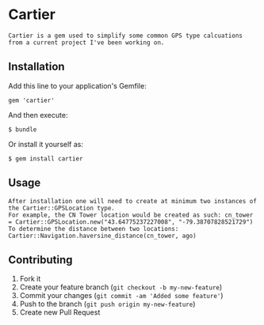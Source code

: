 # Cartier

    Cartier is a gem used to simplify some common GPS type calcuations from a current project I've been working on.

## Installation

Add this line to your application's Gemfile:

    gem 'cartier'

And then execute:

    $ bundle

Or install it yourself as:

    $ gem install cartier

## Usage

    After installation one will need to create at minimum two instances of the Cartier::GPSLocation type.
    For example, the CN Tower location would be created as such: cn_tower = Cartier::GPSLocation.new("43.64775237227008", "-79.38707828521729")
    To determine the distance between two locations: Cartier::Navigation.haversine_distance(cn_tower, ago)
    

## Contributing

1. Fork it
2. Create your feature branch (`git checkout -b my-new-feature`)
3. Commit your changes (`git commit -am 'Added some feature'`)
4. Push to the branch (`git push origin my-new-feature`)
5. Create new Pull Request
